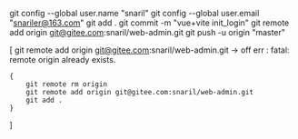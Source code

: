 git config --global user.name "snaril"
git config --global user.email "snariler@163.com"
git add .
git commit -m "vue+vite init_login"
git remote add origin git@gitee.com:snaril/web-admin.git
git push -u origin "master"

[
    git remote add origin git@gitee.com:snaril/web-admin.git -> off err : fatal: remote origin already exists.

    {
        git remote rm origin
        git remote add origin git@gitee.com:snaril/web-admin.git
        git add .
    }
    
]